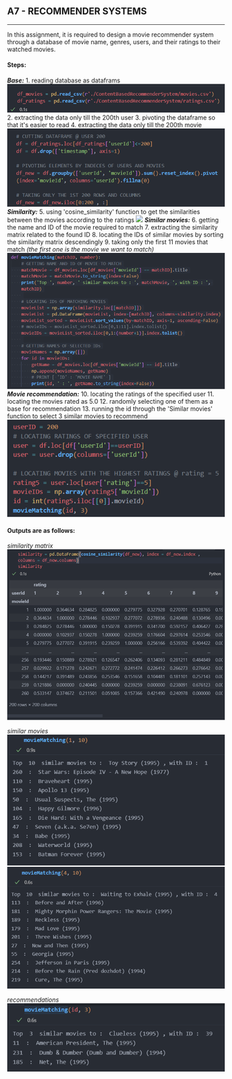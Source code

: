 ## A7 - RECOMMENDER SYSTEMS
---  

In this assignment, it is required to design a movie recommender system through a database of movie name, genres, users, and their ratings to their watched movies.

  
#### Steps:
_**Base:**_
    1. reading database as dataframs
    ![](./pics/1.png)
    2. extracting the data only till the 200th user
    3. pivoting the dataframe so that it's easier to read
    4. extracting the data only till the 200th movie
    ![](./pics/2.png)
_**Similarity:**_
    5. using 'cosine_similarity' function to get the similarities between the movies according to the ratings
    ![](3.png)
_**Similar movies:**_
    6. getting the name and ID of the movie required to match
    7. extracting the similarity matrix related to the found ID
    8. locating the IDs of similar movies by sorting the similarity matrix descendingly
    9. taking only the first 11 movies that match _(the first one is the movie we want to match)_
    ![](./pics/4.png)
_**Movie recommendation:**_
    10. locating the ratings of the specified user
    11. locating the movies rated as 5.0
    12. randomly selecting one of them as a base for recommendation
    13. running the id through the 'Similar movies' function to select 3 similar movies to recommend
    ![](./pics/5.png)

#### Outputs are as follows:
_similarity matrix_
![similarity matrix](./pics/6.png)
  
_similar movies_
![similar 1](./pics/7.png)
![similar 2](./pics/8.png)
  
_recommendations_
![recommendation](./pics/9.png)